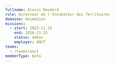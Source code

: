 ```yaml
---
fullname: Alexis Boudard
role: Directeur de l'Incubateur des Territoires
domaine: Animation
missions:
  - start: 2023-11-15
    end: 2026-11-15
    status: admin
    employer: ANCT
teams:
  - /teams/anct
memberType: beta
---
```


